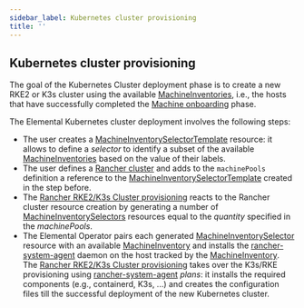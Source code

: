 ```yaml
---
sidebar_label: Kubernetes cluster provisioning
title: ''
---
```


## Kubernetes cluster provisioning
The goal of the Kubernetes Cluster deployment phase is to create a new RKE2 or K3s cluster using the available [MachineInventories](machineinventory-reference.md), i.e., the hosts that have successfully completed the [Machine onboarding](architecture-machineonboarding.md) phase.

The Elemental Kubernetes cluster deployment involves the following steps:
* The user creates a [MachineInventorySelectorTemplate](machineinventoryselectortemplate-reference.md) resource: it allows to define a _selector_ to identify a subset of the available [MachineInventories](machineinventory-reference.md) based on the value of their labels.
* The user defines a [Rancher cluster](cluster-reference.md) and adds to the `machinePools` definition a reference to the [MachineInventorySelectorTemplate](machineinventoryselectortemplate-reference.md) created in the step before.
* The [Rancher RKE2/K3s Cluster provisioning](https://ranchermanager.docs.rancher.com/how-to-guides/new-user-uuides/launch-kubernetes-with-rancher#rke2) reacts to the Rancher cluster resource creation by generating a number of [MachineInventorySelectors](machineinventoryselector-reference.md) resources equal to the _quantity_ specified in the _machinePools_.
* The Elemental Operator pairs each generated [MachineInventorySelector](machineinventoryselector-reference.md) resource with an available [MachineInventory](machineinventory-reference.md) and installs the [rancher-system-agent](https://github.com/rancher/system-agent) daemon on the host tracked by the [MachineInventory](machineinventory-reference.md).
The [Rancher RKE2/K3s Cluster provisioning](https://ranchermanager.docs.rancher.com/how-to-guides/new-user-uuides/launch-kubernetes-with-rancher#rke2) takes over the K3s/RKE provisioning using [rancher-system-agent](https://github.com/rancher/system-agent) _plans_: it installs the required components (e.g., containerd, K3s, ...) and creates the configuration files till the successful deployment of the new Kubernetes cluster.
